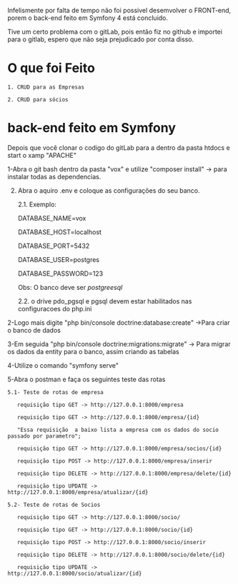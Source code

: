 Infelismente por falta de tempo não foi possivel desemvolver o FRONT-end, porem o back-end feito em Symfony 4 está concluido.

Tive um certo problema com o gitLab, pois então fiz no github e importei para o gitlab, espero que não seja prejudicado por conta disso.

# O que foi Feito

	1. CRUD para as Empresas
	
	2. CRUD para sócios
  

# back-end feito em Symfony

Depois que você clonar o codigo do gitLab para a  dentro da pasta htdocs e start o xamp "APACHE"

  1-Abra o git bash dentro da pasta "vox" e utilize "composer install" -> para instalar todas as dependencias.
  
  2. Abra o aquiro .env e coloque as configurações do seu banco.
  
	  2.1. Exemplo:
		
		DATABASE_NAME=vox
		  
	   	DATABASE_HOST=localhost
		
		DATABASE_PORT=5432
		  
	  	DATABASE_USER=postgres
		
	  	DATABASE_PASSWORD=123
		
		Obs: O banco deve ser *postgreesql*
		
	 2.2. o drive pdo_pgsql e pgsql devem estar habilitados nas configuracoes do php.ini

  
  2-Logo mais digite "php bin/console doctrine:database:create" ->Para criar o banco de dados
  
  3-Em seguida "php bin/console doctrine:migrations:migrate" -> Para migrar os dados da entity para o banco, assim criando as tabelas
  
  4-Utilize o  comando "symfony serve"
  
  5-Abra o postman e faça os seguintes teste das rotas 
    
    5.1- Teste de rotas de empresa
    
       requisição tipo GET -> http://127.0.0.1:8000/empresa
       
       requisição tipo GET -> http://127.0.0.1:8000/empresa/{id}
       
       "Essa requisição  a baixo lista a empresa com os dados do socio passado por parametro";
       
       requisição tipo GET -> http://127.0.0.1:8000/empresa/socios/{id} 
       
       requisição tipo POST -> http://127.0.0.1:8000/empresa/inserir
       
       requisição tipo DELETE -> http://127.0.0.1:8000/empresa/delete/{id}
       
       requisição tipo UPDATE -> http://127.0.0.1:8000/empresa/atualizar/{id}
       
    5.2- Teste de rotas de Socios 
    
       requisição tipo GET -> http://127.0.0.1:8000/socio/
       
       requisição tipo GET -> http://127.0.0.1:8000/socio/{id}
       
       requisição tipo POST -> http://127.0.0.1:8000/socio/inserir
       
       requisição tipo DELETE -> http://127.0.0.1:8000/socio/delete/{id}
       
       requisição tipo UPDATE -> http://127.0.0.1:8000/socio/atualizar/{id}
       
       

    
  
       

